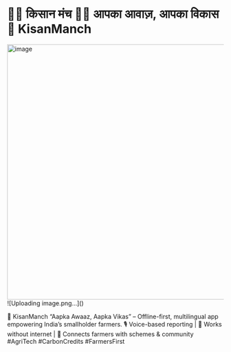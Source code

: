# 🌾✨ किसान मंच 👨‍🌾 आपका आवाज़, आपका विकास 🚜 KisanManch
<img width="665" height="595" alt="image" src="https://github.com/user-attachments/assets/ccbc2c09-4f62-4ba3-bef2-e7ec2b1a3059" />
![Uploading image.png…]()

🌾 KisanManch “Aapka Awaaz, Aapka Vikas” – Offline-first, multilingual app empowering India’s smallholder farmers.  🎙 Voice-based reporting | 📶 Works without internet | 🤝 Connects farmers with schemes &amp; community #AgriTech #CarbonCredits #FarmersFirst
